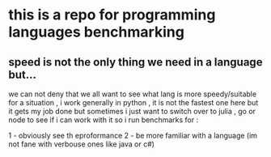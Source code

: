 # this is a repo for programming languages benchmarking

## speed is not the only thing we need in a language but...

we can not deny that we all want to see what lang is more speedy/suitable for a situation , i work generally in python , it is not the fastest one here but it gets my job done
but sometimes i just want to switch over to julia , go or node to see if i can work with it so i run benchmarks for :

1 - obviously see th eproformance
2 - be more familiar with a language (im not fane with verbouse ones like java or c#)
